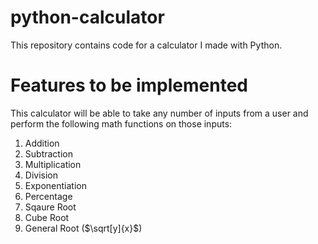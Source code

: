 # python-calculator
This repository contains code for a calculator I made with Python. 

# Features to be implemented
This calculator will be able to take any number of inputs from a user and perform the following math functions on those inputs:
1. Addition
2. Subtraction
3. Multiplication
4. Division
5. Exponentiation
6. Percentage
7. Sqaure Root
8. Cube Root
9. General Root ($\sqrt[y]{x}$)
